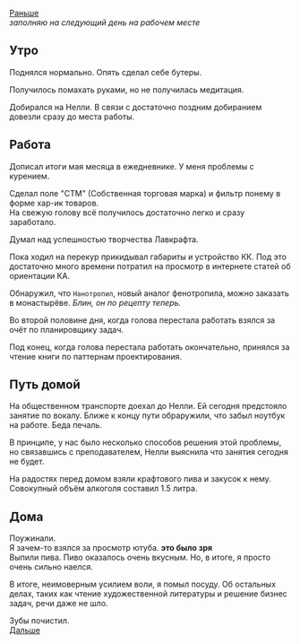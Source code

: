 [Раньше](2020.06.01.md)  
*заполняю на следующий день на рабочем месте*
## Утро
Поднялся нормально. Опять сделал себе бутеры.

Получилось помахать руками, но не получилась медитация.

Добирался на Нелли. В связи с достаточно поздним добиранием довезли сразу до места работы.
## Работа
Дописал итоги мая месяца в ежедневнике. У меня проблемы с курением.

Сделал поле "СТМ" (Собственная торговая марка) и фильтр понему в форме хар-ик товаров.  
На свежую голову всё получилось достаточно легко и сразу заработало.

Думал над успешностью творчества Лавкрафта.

Пока ходил на перекур прикидывал габариты и устройство КК. Под это достаточно много времени потратил на просмотр в интернете статей об ориентации КА.

Обнаружил, что `Нанотропил`, новый аналог фенотропила, можно заказать в монастырёве. *Блин, он по рецепту теперь.*

Во второй половине дня, когда голова перестала работать взялся за очёт по планировщику задач.

Под конец, когда голова перестала работать окончательно, принялся за чтение книги по паттернам проектирования.
## Путь домой
На общественном транспорте доехал до Нелли. Ей сегодня предстояло занятие по вокалу. Ближе к концу пути обраружили, что забыл ноутбук на работе. Беда печаль.  

В принципе, у нас было несколько способов решения этой проблемы, но связавшись с преподавателем, Нелли выяснила что занятия сегодня не будет.

На радостях перед домом взяли крафтового пива и закусок к нему. Совокупный объём алкоголя составил 1.5 литра.
## Дома
Поужинали.  
Я зачем-то взялся за просмотр ютуба. **это было зря**  
Выпили пива. Пиво оказалось очень вкусным. Но, в итоге, я просто очень сильно наелся.

В итоге, неимоверным усилием воли, я помыл посуду. Об остальных делах, таких как чтение художественной литературы и решение бизнес задач, речи даже не шло.

Зубы почистил.  
[Дальше](2020.06.03.md)